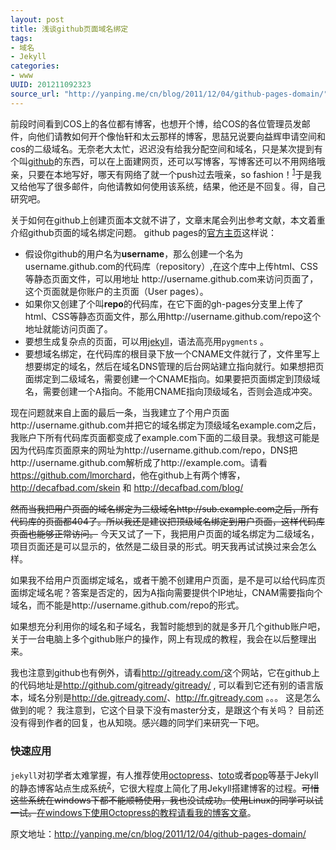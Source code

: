 ```yaml
--- 
layout: post
title: 浅谈github页面域名绑定
tags: 
- 域名
- Jekyll
categories:
- www
UUID: 201211092323
source_url: "http://yanping.me/cn/blog/2011/12/04/github-pages-domain/"
---
```


<p>前段时间看到COS上的各位都有博客，也想开个博，给COS的各位管理员发邮件，向他们请教如何开个像怡轩和太云那样的博客，思喆兄说要向益辉申请空间和cos的二级域名。无奈老大太忙，迟迟没有给我分配空间和域名，只是某次提到有个叫<a target="_blank" href="http://github.com">github</a>的东西，可以在上面建网页，还可以写博客，写博客还可以不用网络哦亲，只要在本地写好，哪天有网络了就一个push过去哦亲，so fashion！<sup id="fnref:1"><a href="#fn:1" rel="footnote">1</a></sup>于是我又给他写了很多邮件，向他请教如何使用该系统，结果，他还是不回复。得，自己研究吧。</p>

<p>关于如何在github上创建页面本文就不讲了，文章末尾会列出参考文献，本文着重介绍github页面的域名绑定问题。
github pages的<a target="_blank" href="http://pages.github.com/">官方主页</a>这样说：</p>

<ul>
<li>假设你github的用户名为<strong>username</strong>，那么创建一个名为username.github.com的代码库（repository）,在这个库中上传html、CSS等静态页面文件，可以用地址 http://username.github.com来访问页面了，这个页面就是你账户的主页面（User pages）。</li>
<li>如果你又创建了个叫<strong>repo</strong>的代码库，在它下面的gh-pages分支里上传了html、CSS等静态页面文件，那么用http://username.github.com/repo这个地址就能访问页面了。</li>
<li>要想生成复杂点的页面，可以用<a target="_blank" href="http://github.com/mojombo/jekyll/">jekyll</a>，语法高亮用<code>pygments</code> 。</li>
        <li>要想域名绑定，在代码库的根目录下放一个CNAME文件就行了，文件里写上想要绑定的域名，然后在域名DNS管理的后台网站建立指向就行。如果想把页面绑定到二级域名，需要创建一个CNAME指向。如果要把页面绑定到顶级域名，需要创建一个A指向。不能用CNAME指向顶级域名，否则会造成冲突。 </li>
        </ul>


<p>现在问题就来自上面的最后一条，当我建立了个用户页面 http://username.github.com并把它的域名绑定为顶级域名example.com之后，我账户下所有代码库页面都变成了example.com下面的二级目录。我想这可能是因为代码库页面原来的网址为http://username.github.com/repo，DNS把http://username.github.com解析成了http://example.com。请看 <a target="_blank" href="https://github.com/lmorchard">https://github.com/lmorchard</a>，他在github上有两个博客， <a target="_blank" href="http://decafbad.com/skein">http://decafbad.com/skein</a> 和 <a target="_blank" href="http://decafbad.com/blog/">http://decafbad.com/blog/ </a></p>

<p><del>然而当我把用户页面的域名绑定为二级域名http://sub.example.com之后，所有代码库的页面都404了。所以我还是建议把顶级域名绑定到用户页面，这样代码库页面也能够正常访问。</del> 今天又试了一下，我把用户页面的域名绑定为二级域名，项目页面还是可以显示的，依然是二级目录的形式。明天我再试试换过来会怎么样。</p>

<p>如果我不给用户页面绑定域名，或者干脆不创建用户页面，是不是可以给代码库页面绑定域名呢？答案是否定的，因为A指向需要提供个IP地址，CNAM需要指向个域名，而不能是http://username.github.com/repo的形式。</p>

<p>如果想充分利用你的域名和子域名，我暂时能想到的就是多开几个github账户吧，关于一台电脑上多个github账户的操作，网上有现成的教程，我会在以后整理出来。 </p>

<p>我也注意到github也有例外，请看<a target="_blank" href="http://gitready.com/">http://gitready.com/</a>这个网站，它在github上的代码地址是<a target="_blank" href="http://github.com/gitready/gitready/">http://github.com/gitready/gitready/</a> , 可以看到它还有别的语言版本，域名分别是<a target="_blank" href="http://de.gitready.com/">http://de.gitready.com/</a>、<a target="_blank" href="http://fr.gitready.com">http://fr.gitready.com</a> 。。。 这是怎么做到的呢？ 我注意到，它这个目录下没有master分支，是跟这个有关吗？ 目前还没有得到作者的回复，也从知晓。感兴趣的同学们来研究一下吧。</p>

<h3 id="section">快速应用</h3>
<p><code>jekyll</code>对初学者太难掌握，有人推荐使用<a target="_blank" href="http://www.octopress.org">octopress</a>、<a target="_blank" href="https://github.com/cloudhead/toto">toto</a>或者<a target="_blank" href="http://alexyoung.org/2011/07/24/pop/">pop</a>等基于Jekyll的静态博客站点生成系统<sup id="fnref:2"><a href="#fn:2" rel="footnote">2</a></sup>，它很大程度上简化了用Jekyll搭建博客的过程。<del>可惜这些系统在windows下都不能顺畅使用，我也没试成功。使用Linux的同学可以试一试。</del><ins>在windows下使用Octopress的教程请看我的<a href="http://chen.yanping.me/cn/blog/2011/12/26/octopress-on-windows/" target="_blank">博客文章</a></ins>。</p>

原文地址：<a href="http://yanping.me/cn/blog/2011/12/04/github-pages-domain/">http://yanping.me/cn/blog/2011/12/04/github-pages-domain/</a>
